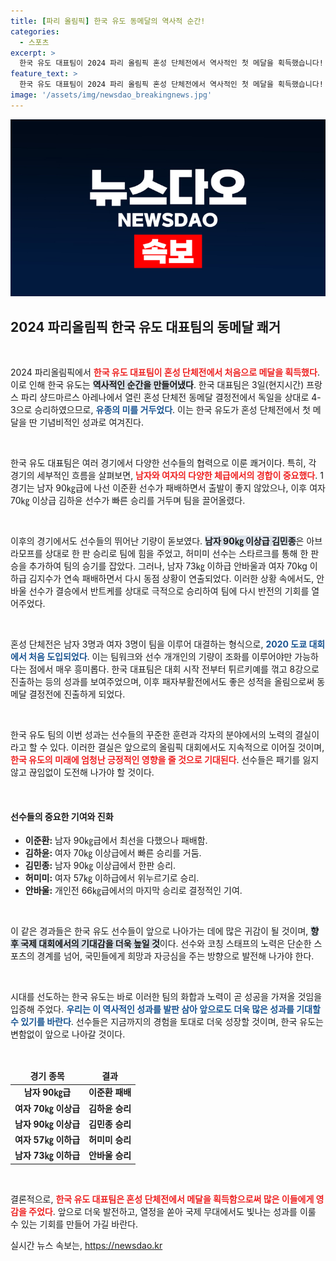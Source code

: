 ```yaml
---
title: [파리 올림픽] 한국 유도 동메달의 역사적 순간!
categories:
  - 스포츠
excerpt: >
  한국 유도 대표팀이 2024 파리 올림픽 혼성 단체전에서 역사적인 첫 메달을 획득했습니다! 동메달 결정전에서 독일을 4-3으로 이기며 유종의 미를 거둔 한국 팀의 희망찬 성과를 확인하세요!
feature_text: >
  한국 유도 대표팀이 2024 파리 올림픽 혼성 단체전에서 역사적인 첫 메달을 획득했습니다! 동메달 결정전에서 독일을 4-3으로 이기며 유종의 미를 거둔 한국 팀의 희망찬 성과를 확인하세요!
image: '/assets/img/newsdao_breakingnews.jpg'
---
```


<p><img src="/assets/img/newsdao_breakingnews.jpg" alt="ranknews 속보" /></p>

<h2 data-ke-size="size26">2024 파리올림픽 한국 유도 대표팀의 동메달 쾌거</h2>

<p data-ke-size="size16">&nbsp;</p>

<p>2024 파리올림픽에서 <b><span style="color: #ee2323;">한국 유도 대표팀이 혼성 단체전에서 처음으로 메달을 획득했다</span></b>. 이로 인해 한국 유도는 <b><span style="background-color: #21538527;">역사적인 순간을 만들어냈다</span></b>. 한국 대표팀은 3일(현지시간) 프랑스 파리 샹드마르스 아레나에서 열린 혼성 단체전 동메달 결정전에서 독일을 상대로 4-3으로 승리하였으므로, <b><span style="color: #1a5490;">유종의 미를 거두었다</span></b>. 이는 한국 유도가 혼성 단체전에서 첫 메달을 딴 기념비적인 성과로 여겨진다.</p>

<p data-ke-size="size16">&nbsp;</p>

<p>한국 유도 대표팀은 여러 경기에서 다양한 선수들의 협력으로 이룬 쾌거이다. 특히, 각 경기의 세부적인 흐름을 살펴보면, <b><span style="color: #ee2323;">남자와 여자의 다양한 체급에서의 경합이 중요했다</span></b>. 1경기는 남자 90㎏급에 나선 이준환 선수가 패배하면서 출발이 좋지 않았으나, 이후 여자 70㎏ 이상급 김하윤 선수가 빠른 승리를 거두며 팀을 끌어올렸다. </p>

<p data-ke-size="size16">&nbsp;</p>

<p>이후의 경기에서도 선수들의 뛰어난 기량이 돋보였다. <b><span style="background-color: #21538527;">남자 90㎏ 이상급 김민종</span></b>은 아브라모프를 상대로 한 판 승리로 팀에 힘을 주었고, 허미미 선수는 스타르크를 통해 한 판승을 추가하여 팀의 승기를 잡았다. 그러나, 남자 73㎏ 이하급 안바울과 여자 70kg 이하급 김지수가 연속 패배하면서 다시 동점 상황이 연출되었다. 이러한 상황 속에서도, 안바울 선수가 결승에서 반트케를 상대로 극적으로 승리하여 팀에 다시 반전의 기회를 열어주었다.</p>

<p data-ke-size="size16">&nbsp;</p>

<p>혼성 단체전은 남자 3명과 여자 3명이 팀을 이루어 대결하는 형식으로, <b><span style="color: #1a5490;">2020 도쿄 대회에서 처음 도입되었다</span></b>. 이는 팀워크와 선수 개개인의 기량이 조화를 이루어야만 가능하다는 점에서 매우 흥미롭다. 한국 대표팀은 대회 시작 전부터 튀르키예를 꺾고 8강으로 진출하는 등의 성과를 보여주었으며, 이후 패자부활전에서도 좋은 성적을 올림으로써 동메달 결정전에 진출하게 되었다.</p>

<p data-ke-size="size16">&nbsp;</p>

<p>한국 유도 팀의 이번 성과는 선수들의 꾸준한 훈련과 각자의 분야에서의 노력의 결실이라고 할 수 있다. 이러한 결실은 앞으로의 올림픽 대회에서도 지속적으로 이어질 것이며, <b><span style="color: #ee2323;">한국 유도의 미래에 엄청난 긍정적인 영향을 줄 것으로 기대된다</span></b>. 선수들은 패기를 잃지 않고 끊임없이 도전해 나가야 할 것이다. </p>

<p data-ke-size="size16">&nbsp;</p>

<h4>선수들의 중요한 기여와 진화</h4>

<ul>
    <li><b>이준환:</b> 남자 90㎏급에서 최선을 다했으나 패배함.</li>
    <li><b>김하윤:</b> 여자 70㎏ 이상급에서 빠른 승리를 거둠.</li>
    <li><b>김민종:</b> 남자 90㎏ 이상급에서 한판 승리.</li>
    <li><b>허미미:</b> 여자 57㎏ 이하급에서 위누르기로 승리.</li>
    <li><b>안바울:</b> 개인전 66㎏급에서의 마지막 승리로 결정적인 기여.</li>
</ul>

<p data-ke-size="size16">&nbsp;</p>

<p>이 같은 경과들은 한국 유도 선수들이 앞으로 나아가는 데에 많은 귀감이 될 것이며, <b><span style="background-color: #21538527;">향후 국제 대회에서의 기대감을 더욱 높일 것</span></b>이다. 선수와 코칭 스태프의 노력은 단순한 스포츠의 경계를 넘어, 국민들에게 희망과 자긍심을 주는 방향으로 발전해 나가야 한다. </p>

<p data-ke-size="size16">&nbsp;</p>

<p>시대를 선도하는 한국 유도는 바로 이러한 팀의 화합과 노력이 곧 성공을 가져올 것임을 입증해 주었다. <b><span style="color: #1a5490;">우리는 이 역사적인 성과를 발판 삼아 앞으로도 더욱 많은 성과를 기대할 수 있기를 바란다</span></b>. 선수들은 지금까지의 경험을 토대로 더욱 성장할 것이며, 한국 유도는 변함없이 앞으로 나아갈 것이다. </p>

<p data-ke-size="size16">&nbsp;</p>

<table style="width: 100%;">
    <thead>
        <tr>
            <td style="text-align: center; height: 17px;"><b>경기 종목</b></td>
            <td style="text-align: center; height: 17px;"><b>결과</b></td>
        </tr>
    </thead>
    <tbody>
        <tr>
            <td style="text-align: center; height: 17px;"><b>남자 90㎏급</b></td>
            <td style="text-align: center; height: 17px;"><b>이준환 패배</b></td>
        </tr>
        <tr>
            <td style="text-align: center; height: 17px;"><b>여자 70㎏ 이상급</b></td>
            <td style="text-align: center; height: 17px;"><b>김하윤 승리</b></td>
        </tr>
        <tr>
            <td style="text-align: center; height: 17px;"><b>남자 90㎏ 이상급</b></td>
            <td style="text-align: center; height: 17px;"><b>김민종 승리</b></td>
        </tr>
        <tr>
            <td style="text-align: center; height: 17px;"><b>여자 57㎏ 이하급</b></td>
            <td style="text-align: center; height: 17px;"><b>허미미 승리</b></td>
        </tr>
        <tr>
            <td style="text-align: center; height: 17px;"><b>남자 73㎏ 이하급</b></td>
            <td style="text-align: center; height: 17px;"><b>안바울 승리</b></td>
        </tr>
    </tbody>
</table>

<p data-ke-size="size16">&nbsp;</p>

<p>결론적으로, <b><span style="color: #ee2323;">한국 유도 대표팀은 혼성 단체전에서 메달을 획득함으로써 많은 이들에게 영감을 주었다</span></b>. 앞으로 더욱 발전하고, 열정을 쏟아 국제 무대에서도 빛나는 성과를 이룰 수 있는 기회를 만들어 가길 바란다.</p>
실시간 뉴스 속보는, <a href="https://newsdao.kr" rel="dofollow">https://newsdao.kr</a>


